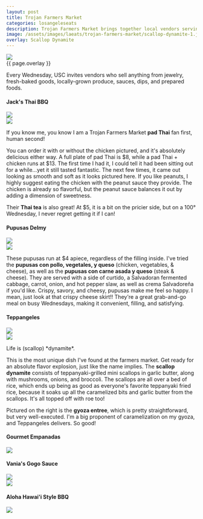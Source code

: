 ```yaml
---
layout: post
title: Trojan Farmers Market
categories: losangeleseats
description: Trojan Farmers Market brings together local vendors serving up fresh produce, hot dishes cooked to order, and even jewelry.
image: /assets/images/laeats/trojan-farmers-market/scallop-dynamite-1.jpg
overlay: Scallop Dynamite
---
```

<div class="singleimagecontainer">
    <img class="image" src="{{ page.image }}">
    <div class="singleimageoverlay">
        {{ page.overlay }}
    </div>
</div>

Every Wednesday, USC invites vendors who sell anything from jewelry, fresh-baked goods, locally-grown produce, sauces, dips, and prepared foods. 

#### Jack's Thai BBQ

<div class="flex-container">
  <div class="flex-item">
    <img class="image" src="/assets/images/laeats/trojan-farmers-market/pad-thai-1.jpeg">
  </div>
  <div class="flex-item">
    <img class="image" src="/assets/images/laeats/trojan-farmers-market/thai-tea.jpeg">
  </div>
</div>

If you know me, you know I am a Trojan Farmers Market **pad Thai** fan first, human second!

You can order it with or without the chicken pictured, and it's absolutely delicious either way. A full plate of pad Thai is $8, while a pad Thai + chicken runs at $13. The first time I had it, I could tell it had been sitting out for a while...yet it still tasted fantastic. The next few times, it came out looking as smooth and soft as it looks pictured here. If you like peanuts, I highly suggest eating the chicken with the peanut sauce they provide. The chicken is already so flavorful, but the peanut sauce balances it out by adding a dimension of sweetness. 

Their **Thai tea** is also great! At $5, it is a bit on the pricier side, but on a 100&#176; Wednesday, I never regret getting it if I can!

#### Pupusas Delmy

<div class="flex-container">
  <div class="flex-item">
    <img class="image" src="/assets/images/laeats/trojan-farmers-market/pupusa-1.jpeg">
  </div>
  <div class="flex-item">
    <img class="image" src="/assets/images/laeats/trojan-farmers-market/pupusa-2.jpg">
  </div>
</div>

These pupusas run at $4 apiece, regardless of the filling inside. I've tried the **pupusas con pollo, vegetales, y queso** (chicken, vegetables, & cheese), as well as the **pupusas con carne asada y queso** (steak & cheese). They are served with a side of curtido, a Salvadoran fermented cabbage, carrot, onion, and hot pepper slaw, as well as crema Salvadoreña if you'd like. Crispy, savory, and cheesy, pupusas make me feel so happy. I mean, just look at that crispy cheese skirt!! They're a great grab-and-go meal on busy Wednesdays, making it convenient, filling, and satisfying.

#### Teppangeles

<div class="flex-container">
  <div class="flex-item">
    <img class="image" src="/assets/images/laeats/trojan-farmers-market/scallop-dynamite-2.jpeg">
  </div>
  <div class="flex-item">
    <img class="image" src="/assets/images/laeats/trojan-farmers-market/gyoza.jpg">
  </div>
</div>

Life is (scallop) &#x2a;dynamite&#x2a;.

This is the most unique dish I've found at the farmers market. Get ready for an absolute flavor explosion, just like the name implies. The **scallop dynamite** consists of teppanyaki-grilled mini scallops in garlic butter, along with mushrooms, onions, and broccoli. The scallops are all over a bed of rice, which ends up being as good as everyone's favorite teppanyaki fried rice, because it soaks up all the caramelized bits and garlic butter from the scallops. It's all topped off with roe too! 

Pictured on the right is the **gyoza entree**, which is pretty straightforward, but very well-executed. I'm a big proponent of caramelization on my gyoza, and Teppangeles delivers. So good!

#### Gourmet Empanadas

<div class="singleimagecontainer">
    <img class="image" src="/assets/images/laeats/trojan-farmers-market/empanadas.jpeg">
</div>

#### Vania's Gogo Sauce

<div class="flex-container">
  <div class="flex-item">
    <img class="image" src="/assets/images/laeats/trojan-farmers-market/vanias-onigiri-1.jpeg">
  </div>
  <div class="flex-item">
    <img class="image" src="/assets/images/laeats/trojan-farmers-market/vanias-onigiri-2.jpeg">
  </div>
</div>

#### Aloha Hawai'i Style BBQ

<div class="singleimagecontainer">
    <img class="image" src="/assets/images/laeats/trojan-farmers-market/hawaiian-bbq-chicken-plate.jpeg">
</div>